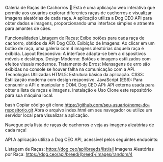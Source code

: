 Galeria de Raças de Cachorros 🐶
Esta é uma aplicação web interativa que permite aos usuários explorar diferentes raças de cachorros e visualizar imagens aleatórias de cada raça. A aplicação utiliza a Dog CEO API para obter dados e imagens, proporcionando uma interface simples e atraente para amantes de cães.

Funcionalidades
Listagem de Raças: Exibe botões para cada raça de cachorro, obtidos da API Dog CEO.
Exibição de Imagens: Ao clicar em um botão de raça, uma galeria com 4 imagens aleatórias daquela raça é exibida.
Layout Responsivo: A interface adapta-se bem a dispositivos móveis e desktops.
Design Moderno: Botões e imagens estilizados com efeitos visuais modernos.
Tratamento de Erros: Mensagens de erro são exibidas no console se houver falha na comunicação com a API.
Tecnologias Utilizadas
HTML5: Estrutura básica da aplicação.
CSS3: Estilização moderna com design responsivo.
JavaScript (ES6): Para consumir a API e manipular o DOM.
Dog CEO API: API externa usada para obter a lista de raças e imagens.
Instalação e Uso
Clone este repositório para sua máquina local:

bash
Copiar código
git clone https://github.com/seu-usuario/nome-do-repositorio.git
Abra o arquivo index.html em seu navegador ou utilize um servidor local para visualizar a aplicação.

Navegue pela lista de raças de cachorros e veja as imagens aleatórias de cada raça!

API
A aplicação utiliza a Dog CEO API, acessível pelos seguintes endpoints:

Listagem de Raças: https://dog.ceo/api/breeds/list/all
Imagens Aleatórias por Raça: https://dog.ceo/api/breed/{breed}/images/random/4

